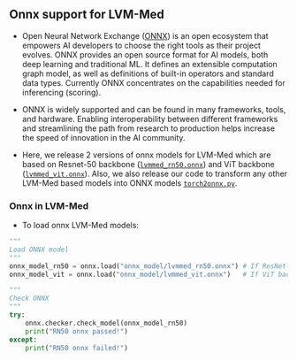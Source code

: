 ## Onnx support for LVM-Med

- Open Neural Network Exchange ([ONNX](https://github.com/onnx/onnx)) is an open ecosystem that empowers AI developers to choose the right tools as their project evolves. ONNX provides an open source format for AI models, both deep learning and traditional ML. It defines an extensible computation graph model, as well as definitions of built-in operators and standard data types. Currently ONNX concentrates on the capabilities needed for inferencing (scoring).     

- ONNX is widely supported and can be found in many frameworks, tools, and hardware. Enabling interoperability between different frameworks and streamlining the path from research to production helps increase the speed of innovation in the AI community. 

- Here, we release 2 versions of onnx models for LVM-Med which are based on Resnet-50 backbone ([`lvmmed_rn50.onnx`](./lvmmed_rn50.onnx)) and ViT backbone ([`lvmmed_vit.onnx`](./lvmmed_vit.onnx)). Also, we also release our code to transform any other LVM-Med based models into ONNX models [`torch2onnx.py`](./torch2onnx.py).

### Onnx in LVM-Med 
- To load onnx LVM-Med models:
```python
"""
Load ONNX model
"""
onnx_model_rn50 = onnx.load("onnx_model/lvmmed_rn50.onnx") # If ResNet-50 backbone
onnx_model_vit = onnx.load("onnx_model/lvmmed_vit.onnx")   # If ViT backbone

"""
Check ONNX
"""
try:
    onnx.checker.check_model(onnx_model_rn50)
    print("RN50 onnx passed!")
except:
    print("RN50 onnx failed!")
```